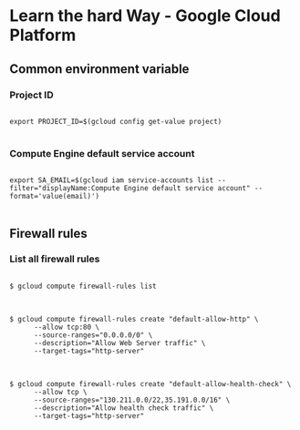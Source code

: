 # Learn the hard Way - Google Cloud Platform

## Common environment variable
### Project ID
<pre>
<code>
export PROJECT_ID=$(gcloud config get-value project)
</code>
</pre>

### Compute Engine default service account
<pre>
<code>
export SA_EMAIL=$(gcloud iam service-accounts list --filter="displayName:Compute Engine default service account" --format='value(email)')
</code>
</pre>

## Firewall rules

### List all firewall rules
<pre>
<code>
$ gcloud compute firewall-rules list
</code>
</pre>

<pre>
<code>
$ gcloud compute firewall-rules create "default-allow-http" \
      --allow tcp:80 \
      --source-ranges="0.0.0.0/0" \
      --description="Allow Web Server traffic" \
      --target-tags="http-server"
</code>
</pre>


<pre>
<code>
$ gcloud compute firewall-rules create "default-allow-health-check" \
      --allow tcp \
      --source-ranges="130.211.0.0/22,35.191.0.0/16" \
      --description="Allow health check traffic" \
      --target-tags="http-server"
</code>
</pre>


